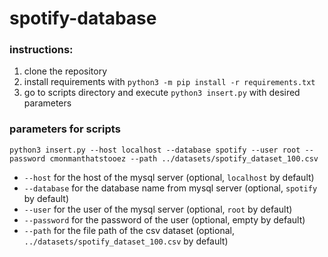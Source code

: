 # spotify-database

### instructions:
1. clone the repository
2. install requirements with `python3 -m pip install -r requirements.txt`
3. go to scripts directory and execute `python3 insert.py` with desired parameters

### parameters for scripts
`python3 insert.py --host localhost --database spotify --user root --password cmonmanthatstooez --path ../datasets/spotify_dataset_100.csv`
* `--host` for the host of the mysql server (optional, `localhost` by default)
* `--database` for the database name from mysql server (optional, `spotify` by default)
* `--user` for the user of the mysql server (optional, `root` by default)
* `--password` for the password of the user (optional, empty by default)
* `--path` for the file path of the csv dataset (optional, `../datasets/spotify_dataset_100.csv` by default)
